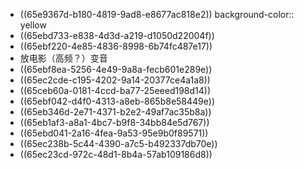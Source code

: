 - ((65e9367d-b180-4819-9ad8-e8677ac818e2))
  background-color:: yellow
- ((65ebd733-e838-4d3d-a219-d1050d22004f))
- ((65ebf220-4e85-4836-8998-6b74fc487e17))
- 放电影（高频？）变音
- ((65ebf8ea-5256-4e49-9a8a-fecb601e289e))
- ((65ec2cde-c195-4202-9a14-20377ce4a1a8))
- ((65ceb60a-0181-4ccd-ba77-25eeed198d14))
- ((65ebf042-d4f0-4313-a8eb-865b8e58449e))
- ((65eb346d-2e71-4371-b2e2-49af7ac35b8a))
- ((65eb1af3-a8a1-4bc7-b9f8-34bb84e5d767))
- ((65ebd041-2a16-4fea-9a53-95e9b0f89571))
- ((65ec238b-5c44-4390-a7c5-b492337db70e))
- ((65ec23cd-972c-48d1-8b4a-57ab109186d8))